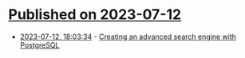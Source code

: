 # [Published on 2023-07-12](index.md)

* [2023-07-12, 18:03:34](https://lobste.rs/s/6ytg1z/creating_advanced_search_engine_with) - [Creating an advanced search engine with PostgreSQL](https://xata.io/blog/postgres-full-text-search-engine)

